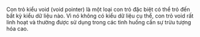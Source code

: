Con trỏ kiểu void (void pointer) là một loại con trỏ đặc biệt có thể trỏ đến bất kỳ kiểu dữ liệu nào. Vì nó không có kiểu dữ liệu cụ thể, con trỏ void rất linh hoạt và thường được sử dụng trong các tình huống cần sự trừu tượng hóa cao.

